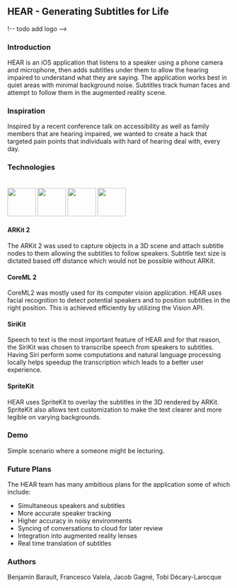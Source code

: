 ## HEAR - Generating Subtitles for Life

!-- todo add logo -->

### Introduction
HEAR is an iOS application that listens to a speaker using a phone camera and microphone, then adds subtitles under them to allow the hearing impaired to understand what they are saying. The application works best in quiet areas with minimal background noise. Subtitles track human faces and attempt to follow them in the augmented reality scene.

### Inspiration
Inspired by a recent conference talk on accessibility as well as family members that are hearing impaired, we wanted to create a hack that targeted pain points that individuals with hard of hearing deal with, every day.

### Technologies<br><br>

<div style="display:inline-block">
  <img height="64px" src="https://developer.apple.com/assets/elements/icons/arkit/arkit-64x64_2x.png"/>
  <img height="64px" src="https://developer.apple.com/assets/elements/icons/core-ml/core-ml-128x128_2x.png"/>
  <img height="64px" src="https://developer.apple.com/assets/elements/icons/sirikit/sirikit-96x96_2x.png">
  <img height="64px" src="https://developer.apple.com/assets/elements/icons/spritekit/spritekit-128x128_2x.png">
</div>

#### ARKit 2
The ARKit 2 was used to capture objects in a 3D scene and attach subtitle nodes to them allowing the subtitles to follow speakers. Subtitle text size is dictated based off distance which would not be possible without ARKit.

#### CoreML 2
CoreML2 was mostly used for its computer vision application. HEAR uses facial recognition to detect potential speakers and to position subtitles in the right position. This is achieved efficiently by utilizing the Vision API.

#### SiriKit
Speech to text is the most important feature of HEAR and for that reason, the SiriKit was chosen to transcribe speech from speakers to subtitles. Having Siri perform some computations and natural language processing locally helps speedup the transcription which leads to a better user experience.

#### SpriteKit
HEAR uses SpriteKit to overlay the subtitles in the 3D rendered by ARKit. SpriteKit also allows text customization to make the text clearer and more legible on varying backgrounds.

### Demo
Simple scenario where a someone might be lecturing.

### Future Plans
The HEAR team has many ambitious plans for the application some of which include:
* Simultaneous speakers and subtitles
* More accurate speaker tracking
* Higher accuracy in noisy environments
* Syncing of conversations to cloud for later review
* Integration into augmented reality lenses
* Real time translation of subtitles

### Authors
Benjamin Barault, Francesco Valela, Jacob Gagné, Tobi Décary-Larocque

<br><br>


